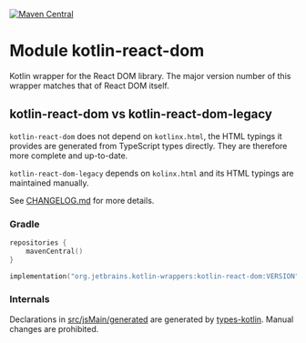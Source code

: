 [![Maven Central](https://img.shields.io/maven-central/v/org.jetbrains.kotlin-wrappers/kotlin-react-dom)](https://search.maven.org/artifact/org.jetbrains.kotlin-wrappers/kotlin-react-dom)

# Module kotlin-react-dom

Kotlin wrapper for the React DOM library. The major version number of this wrapper matches that of React DOM itself.

## kotlin-react-dom vs kotlin-react-dom-legacy

`kotlin-react-dom` does not depend on `kotlinx.html`, the HTML typings it provides are generated from TypeScript types
directly. They are therefore more complete and up-to-date.

`kotlin-react-dom-legacy` depends on `kolinx.html` and its HTML typings are maintained manually.

See [CHANGELOG.md](../CHANGELOG.md#pre282) for more details.

### Gradle

```kotlin
repositories {
    mavenCentral()
}

implementation("org.jetbrains.kotlin-wrappers:kotlin-react-dom:VERSION")
```

### Internals

Declarations in [src/jsMain/generated](./src/jsMain/generated) are generated by [types-kotlin](https://github.com/karakum-team/types-kotlin). Manual changes are prohibited.
